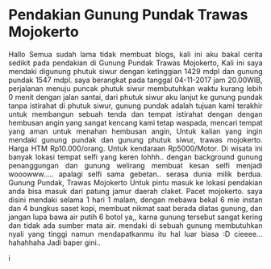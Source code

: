 <html>
<body>
<h1>Pendakian Gunung Pundak Trawas Mojokerto </h1>
<span align="justify"><p> Hallo Semua sudah lama tidak membuat blogs, kali ini aku bakal cerita sedikit pada pendakian di Gunung Pundak Trawas Mojokerto, Kali ini saya mendaki digunung phutuk siwur dengan ketinggian 1429 mdpl dan gunung pundak 1547 mdpl. saya berangkat pada tanggal 04-11-2017 jam 20.00WIB, perjalanan menuju puncak phutuk siwur membutuhkan waktu kurang lebih 0 menit dengan jalan santai, dari phutuk siwur aku lanjut ke gunung pundak tanpa istirahat di phutuk siwur, gunung pundak adalah tujuan kami terakhir untuk membangun sebuah tenda dan tempat istirahat dengan dengan hembusan angin yang sangat kencang kami tetap waspada, mencari tempat yang aman untuk menahan hembusan angin, Untuk kalian yang ingin mendaki gunung pundak dan gunung phutuk siwur, trawas mojokerto. Harga HTM Rp10.000/orang. Untuk kendaraan Rp5000/Motor. Di wisata ini banyak lokasi tempat selfi yang keren lohhh.. dengan background gunung penanggungan dan gunung welirang membuat kesan selfi menjadi wooowww..... apalagi selfi sama gebetan.. serasa dunia milik berdua.
Gunung Pundak, Trawas Mojokerto
Untuk pintu masuk ke lokasi pendakian anda bisa masuk dari patung jamur daerah claket. Pacet mojokerto. saya disini mendaki selama 1 hari 1 malam, dengan mebawa bekal 6  mie instan dan 4 bungkus saset kopi, membuat nikmat saat berada diatas gunung, dan jangan lupa bawa air putih 6 botol ya,, karna gunung tersebut sangat kering dan tidak ada sumber mata air. mendaki di sebuah gunung membutuhkan nyali yang tinggi namun mendapatkanmu itu hal luar biasa :D cieeee... hahahhaha Jadi baper gini..
</p>i</span>
</body>
</html>
